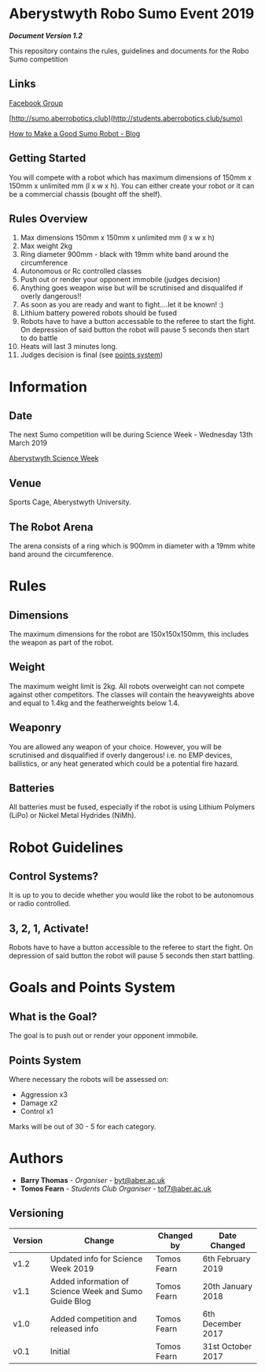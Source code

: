 # Aberystwyth Robo Sumo Event 2019

**_Document Version 1.2_**


This repository contains the rules, guidelines and documents for the Robo Sumo competition

## Links
[Facebook Group](https://www.facebook.com/groups/1037228513076708/)

[http://sumo.aberrobotics.club](http://students.aberrobotics.club/sumo)

[How to Make a Good Sumo Robot - Blog](http://blog.jsumo.com/how-to-make-sumo-robot/)


## Getting Started

You will compete with a robot which has maximum dimensions of 150mm x 150mm x unlimited mm (l x w x h). You can either create your robot or it can be a commercial chassis (bought off the shelf).

## Rules Overview

1. Max dimensions 150mm x 150mm x unlimited mm (l x w x h)
2. Max weight 2kg
3. Ring diameter 900mm - black with 19mm white band around the circumference
5. Autonomous or Rc controlled classes
6. Push out or render your opponent immobile (judges decision)
7. Anything goes weapon wise but will be scrutinised and disqualifed if overly dangerous!!
8. As soon as you are ready and want to fight....let it be known! :)
9. Lithium battery powered robots should be fused
10. Robots have to have a button accessable to the referee to start the fight. On depression of said button the robot will pause 5 seconds then start to do battle
11. Heats will last 3 minutes long.
12. Judges decision is final (see [points system](#points-system))

# Information

## Date
The next Sumo competition will be during Science Week - Wednesday 13th March 2019

[Aberystwyth Science Week](https://www.aber.ac.uk/en/widening-participation/schoolscolleges/science-week/)

## Venue
Sports Cage, Aberystwyth University.

## The Robot Arena
The arena consists of a ring which is 900mm in diameter with a 19mm white band around the circumference.


# Rules

## Dimensions
The maximum dimensions for the robot are 150x150x150mm, this includes the weapon as part of the robot.

## Weight
The maximum weight limit is 2kg. All robots overweight can not compete against other competitors.
The classes will contain the heavyweights above and equal to 1.4kg and the featherweights below 1.4.

## Weaponry
You are allowed any weapon of your choice. However, you will be scrutinised and disqualified if overly dangerous!
i.e. no EMP devices, ballistics, or any heat generated which could be a potential fire hazard.

## Batteries
All batteries must be fused, especially if the robot is using Lithium Polymers (LiPo) or Nickel Metal Hydrides (NiMh).

# Robot Guidelines

## Control Systems?
It is up to you to decide whether you would like the robot to be autonomous or radio controlled.

## 3, 2, 1, Activate!
Robots have to have a button accessible to the referee to start the fight. On depression of said button the robot will pause 5 seconds then start battling.


# Goals and Points System

## What is the Goal?
The goal is to push out or render your opponent immobile.

## Points System
Where necessary the robots will be assessed on:
* Aggression x3
* Damage x2
* Control x1

Marks will be out of 30 - 5 for each category.

# Authors

* **Barry Thomas** - *Organiser* - [byt@aber.ac.uk](mailto:byt@aber.ac.uk)
* **Tomos Fearn** - *Students Club Organiser* - [tof7@aber.ac.uk](mailto:tof7@aber.ac.uk)


## Versioning

| Version | Change | Changed by | Date Changed |
|---------|--------|------------|--------------|
| v1.2 | Updated info for Science Week 2019 | Tomos Fearn | 6th February 2019 |
| v1.1 | Added information of Science Week and Sumo Guide Blog | Tomos Fearn | 20th January 2018 |
| v1.0 | Added competition and released info | Tomos Fearn | 6th December 2017 |
| v0.1 | Initial | Tomos Fearn | 31st October 2017 |
